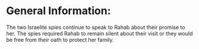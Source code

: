 # General Information:

The two Israelite spies continue to speak to Rahab about their promise to her. The spies required Rahab to remain silent about their visit or they would be free from their oath to protect her family.